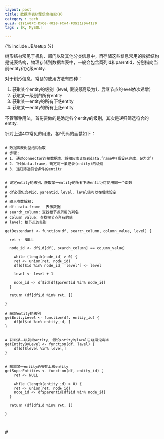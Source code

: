 ```yaml
---
layout: post
title: 数据库表树型信息抽取(R)
category : tech
guid: 6181A0FC-D5C6-4026-9CA4-F352139A4130
tags : [R, MySQL]

---
```

{% include JB/setup %}

树形结构常见于机构、部门以及其他分类信息中，而存储这些信息常用的数据结构是链表结构，物理存储到数据库表中，一般会包含两列id和parentid，分别指向当前entity和父级entity.

对于树形信息，常见的使用方法有四种：

1.  获取某个entity的级别（level, 假设最高级为1，后继节点的level依次递增）
2.  获取某一级别的所有entity
3.  获取某一entity的所有下级entity
4.  获取某一entity的所有上级entity

不管哪种用法，首先要做的是确定各个entity的级别，其次是递归筛选符合的entity. 

针对上述4中常见的用法，各`R`代码的函数如下：

<pre>
<code class="R">
# 数据库表树型结构抽取
# 步骤：
# 1. 通过connector连接数据库，将相应表读取到data.frame中(假设已完成，记为df)
# 2. 针对data.frame, 确定每一条记录(entity)的级别
# 3. 递归筛选符合条件的entity


# 设定entity的级别，获取某一entity的所有下级entity可使用同一个函数
# 
# df必须包含列id、parentid、level, level值可以在后续设定
# 
# 输入参数解释:
# df: data.frame， 表示数据
# search_column: 查找根节点所用的列名
# column_value: 查找根节点所有的值
# level: 根节点的级别

getDescendant <- function(df, search_column, column_value, level) {
  
  ret <- NULL
  
  node_id <- df$id[df[, search_column] == column_value]
  
	while (length(node_id) > 0) {
    ret <- union(ret, node_id)
    df[df$id %in% node_id, 'level'] <- level
    
    level <- level + 1
    
    node_id <- df$id[df$parentid %in% node_id]
  }
  
  return (df[df$id %in% ret, ])
  
}

# 获取entity的级别
getEntityLevel <- function(df, entity_id) {
	df[df$id %in% entity_id, ]
}
	

# 获取某一级别的entity, 假设entity的level已经设定完毕
getEntityByLevel <- function(df, level) {
	df[df$level %in% level,]
}


# 获取某一entity的所有上级entity
getSuperEntities <- function(df, entity_id) {
	ret <- NULL
	
	while (length(entity_id) > 0) {
    ret <- union(ret, node_id)
    node_id <- df$parentid[df$id %in% node_id]
  }
  
  return (df[df$id %in% ret, ])
  
}

</code>
</pre>

***#***